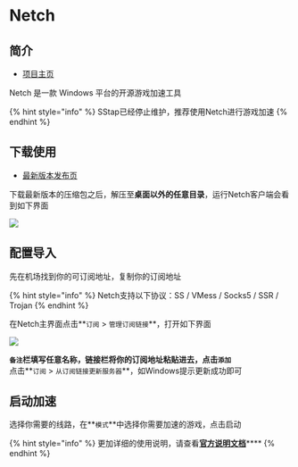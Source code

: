 # Netch

## 简介

* [项目主页](https://github.com/NetchX/Netch)

Netch 是一款 Windows 平台的开源游戏加速工具

{% hint style="info" %}
SStap已经停止维护，推荐使用Netch进行游戏加速
{% endhint %}

## 下载使用

* [最新版本发布页](https://github.com/NetchX/Netch/releases)

下载最新版本的压缩包之后，解压至**桌面以外的任意目录**，运行Netch客户端会看到如下界面

![](https://cdn.jsdelivr.net/gh/EYW-015/Oculus-guide-China/netch/netch1.png)

## 配置导入

先在机场找到你的可订阅地址，复制你的订阅地址

{% hint style="info" %}
Netch支持以下协议：SS / VMess / Socks5 / SSR / Trojan
{% endhint %}

在Netch主界面点击**`订阅` &gt; `管理订阅链接`**，打开如下界面

![](https://cdn.jsdelivr.net/gh/EYW-015/Oculus-guide-China/netch/netch2.png)

**`备注`**栏填写任意名称，链接栏将你的订阅地址粘贴进去，点击**`添加`**  
点击**`订阅` &gt; `从订阅链接更新服务器`**，如Windows提示更新成功即可

## 启动加速

选择你需要的线路，在**`模式`**中选择你需要加速的游戏，点击启动

{% hint style="info" %}
更加详细的使用说明，请查看[**官方说明文档**](https://github.com/NetchX/Netch/blob/master/docs/Quickstart.zh-CN.md)\*\*\*\*
{% endhint %}

